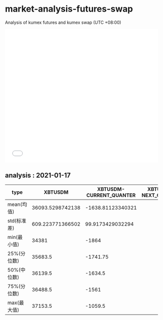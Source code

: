 # market-analysis-futures-swap
Analysis of kumex futures and kumex swap (UTC +08:00)

<iframe width="100%" height="440" src="./data.html" frameborder="no" border="0" scrolling="no"></iframe>

## analysis : 2021-01-17

type|XBTUSDM|XBTUSDM-CURRENT_QUANTER|XBTUSDM-NEXT_QUANTER|
---|---|---|---
mean(均值) | 36093.5298742138 | -1638.81123340321 | 
std(标准差) | 609.223771366502 | 99.9173429032294 | 
min(最小值) | 34381 | -1864 | 
25%(分位数) | 35683.5 | -1741.75 | 
50%(中位数) | 36139.5 | -1634.5 | 
75%(分位数) | 36488.5 | -1561 | 
max(最大值) | 37153.5 | -1059.5 | 
